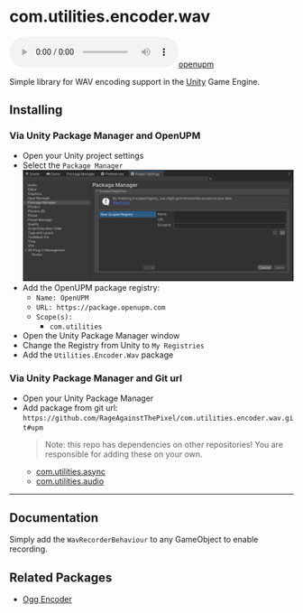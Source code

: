 # com.utilities.encoder.wav

[![openupm](https://img.shields.io/npm/v/com.utilities.encoder.wav?label=openupm&registry_uri=https://package.openupm.com)](https://openupm.com/packages/com.utilities.encoder.wav/)

Simple library for WAV encoding support in the [Unity](https://unity.com/) Game Engine.

## Installing

### Via Unity Package Manager and OpenUPM

- Open your Unity project settings
- Select the `Package Manager`
![scoped-registries](images/package-manager-scopes.png)
- Add the OpenUPM package registry:
  - `Name: OpenUPM`
  - `URL: https://package.openupm.com`
  - `Scope(s):`
    - `com.utilities`
- Open the Unity Package Manager window
- Change the Registry from Unity to `My Registries`
- Add the `Utilities.Encoder.Wav` package

### Via Unity Package Manager and Git url

- Open your Unity Package Manager
- Add package from git url: `https://github.com/RageAgainstThePixel/com.utilities.encoder.wav.git#upm`
  > Note: this repo has dependencies on other repositories! You are responsible for adding these on your own.
  - [com.utilities.async](https://github.com/RageAgainstThePixel/com.utilities.async)
  - [com.utilities.audio](https://github.com/RageAgainstThePixel/com.utilities.audio)

---

## Documentation

Simply add the `WavRecorderBehaviour` to any GameObject to enable recording.

## Related Packages

- [Ogg Encoder](https://github.com/RageAgainstThePixel/com.utilities.encoder.ogg)
